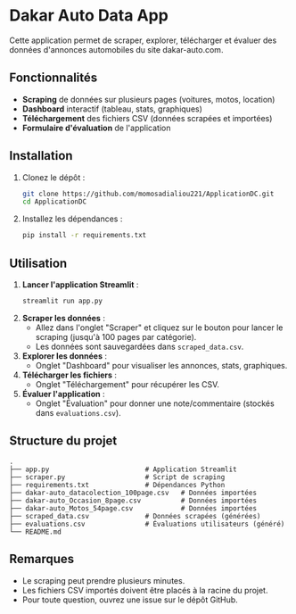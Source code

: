 # Dakar Auto Data App

Cette application permet de scraper, explorer, télécharger et évaluer des données d'annonces automobiles du site dakar-auto.com.

## Fonctionnalités
- **Scraping** de données sur plusieurs pages (voitures, motos, location)
- **Dashboard** interactif (tableau, stats, graphiques)
- **Téléchargement** des fichiers CSV (données scrapées et importées)
- **Formulaire d'évaluation** de l'application

## Installation
1. Clonez le dépôt :
   ```bash
   git clone https://github.com/momosadialiou221/ApplicationDC.git
   cd ApplicationDC
   ```
2. Installez les dépendances :
   ```bash
   pip install -r requirements.txt
   ```

## Utilisation
1. **Lancer l'application Streamlit** :
   ```bash
   streamlit run app.py
   ```
2. **Scraper les données** :
   - Allez dans l'onglet "Scraper" et cliquez sur le bouton pour lancer le scraping (jusqu'à 100 pages par catégorie).
   - Les données sont sauvegardées dans `scraped_data.csv`.
3. **Explorer les données** :
   - Onglet "Dashboard" pour visualiser les annonces, stats, graphiques.
4. **Télécharger les fichiers** :
   - Onglet "Téléchargement" pour récupérer les CSV.
5. **Évaluer l'application** :
   - Onglet "Évaluation" pour donner une note/commentaire (stockés dans `evaluations.csv`).

## Structure du projet
```
.
├── app.py                        # Application Streamlit
├── scraper.py                    # Script de scraping
├── requirements.txt              # Dépendances Python
├── dakar-auto_datacolection_100page.csv   # Données importées
├── dakar-auto_Occasion_8page.csv          # Données importées
├── dakar-auto_Motos_54page.csv            # Données importées
├── scraped_data.csv              # Données scrapées (générées)
├── evaluations.csv               # Évaluations utilisateurs (généré)
└── README.md
```

## Remarques
- Le scraping peut prendre plusieurs minutes.
- Les fichiers CSV importés doivent être placés à la racine du projet.
- Pour toute question, ouvrez une issue sur le dépôt GitHub. 